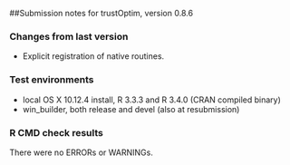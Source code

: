 ##Submission notes for trustOptim, version 0.8.6

### Changes from last version

-  Explicit registration of native routines.


### Test environments

-  local OS X 10.12.4 install, R 3.3.3 and R 3.4.0 (CRAN compiled binary)
-  win_builder, both release and devel (also at resubmission)

### R CMD check results
There were no ERRORs or WARNINGs.



